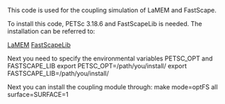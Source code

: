 This code is used for the coupling simulation of LaMEM and FastScape.

To install this code, PETSc 3.18.6 and FastScapeLib is needed. The installation can be referred to: 

[LaMEM](https://unimainzgeo.github.io/LaMEM/dev/man/Installation/)
[FastScapeLib](https://fastscape.org/fastscapelib-fortran/)

Next you need to specify the environmental variables PETSC_OPT and FASTSCAPE_LIB
export PETSC_OPT=/path/you/install/
export FASTSCAPE_LIB=/path/you/install/

Next you can install the coupling module through:
make mode=optFS all surface=SURFACE=1

